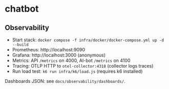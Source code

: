 # chatbot

## Observability

- Start stack: `docker compose -f infra/docker/docker-compose.yml up -d --build`
- Prometheus: http://localhost:9090
- Grafana: http://localhost:3000 (anonymous)
- Metrics: API `/metrics` on 4000, AI-bot `/metrics` on 4100
- Tracing: OTLP HTTP to `otel-collector:4318` (collector logs traces)
- Run load test: `k6 run infra/k6/load.js` (requires k6 installed)

Dashboards JSON: see `docs/observability/dashboards/`.